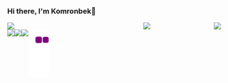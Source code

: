 ### Hi there, I'm Komronbek👋

<img align="left" width="62%" src="https://github-readme-stats.vercel.app/api?username=Komronbek2&show_icons=true&theme=tokyonight"/>
<img align="left" width="32%" src="https://github-readme-stats.vercel.app/api/top-langs/?username=Komronbek2&layout=compact)](https://github.com/Komronbek2/github-readme-stats"/>

<img align="left" src="https://img.shields.io/badge/python-3670A0?style=for-the-badge&logo=python&logoColor=ffdd54"/>
<img align="left" src="https://img.shields.io/badge/javascript-%23323330.svg?style=for-the-badge&logo=javascript&logoColor=%23F7DF1E"/>
<img align="left" src="https://img.shields.io/badge/flask-%23000.svg?style=for-the-badge&logo=flask&logoColor=white"/>
<img align="left" src="https://img.shields.io/badge/Flutter-%2302569B.svg?style=for-the-badge&logo=Flutter&logoColor=white"/>


![snake gif](https://github.com/komronbek-tufliyev/komronbek-tufliyev/blob/output/github-contribution-grid-snake.gif)
